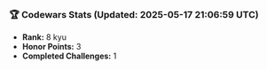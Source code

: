 ### 🏆 Codewars Stats (Updated: 2025-05-17 21:06:59 UTC)

- **Rank:** 8 kyu
- **Honor Points:** 3
- **Completed Challenges:** 1
